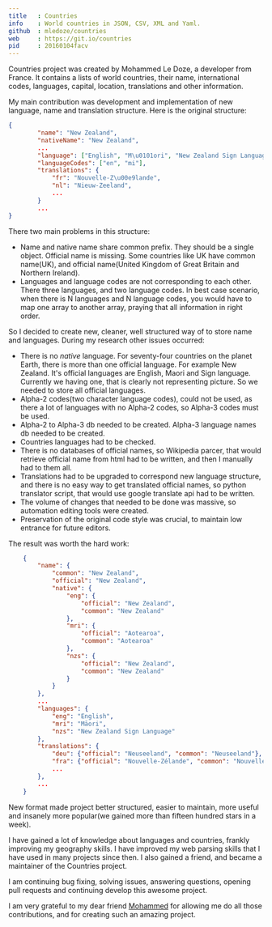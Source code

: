 ```yaml
---
title   : Countries
info    : World countries in JSON, CSV, XML and Yaml.
github  : mledoze/countries
web     : https://git.io/countries
pid     : 20160104facv
---
```


Countries project was created by Mohammed Le Doze, a developer from France. It contains a lists of world countries, their name, international codes, languages, capital, location, translations and other information.

My main contribution was development and implementation of new language, name and translation structure. Here is the original structure:

```json
{
        "name": "New Zealand",
        "nativeName": "New Zealand",
        ...
        "language": ["English", "M\u0101ori", "New Zealand Sign Language"],
        "languageCodes": ["en", "mi"],
        "translations": {
            "fr": "Nouvelle-Z\u00e9lande",
            "nl": "Nieuw-Zeeland",
            ...
        }
        ...
}
```

There two main problems in this structure:

 - Name and native name share common prefix. They should be a single object. Official name is missing. Some countries like UK have common name(UK), and official name(United Kingdom of Great Britain and Northern Ireland).
 - Languages and language codes are not corresponding to each other. There three languages, and two language codes. In best case scenario, when there is N languages and N language codes, you would have to map one array to another array, praying that all information in right order.

So I decided to create new, cleaner, well structured way of to store name and languages. During my research other issues occurred:

 - There is no *native* language. For seventy-four countries on the planet Earth, there is more than one official language. For example New Zealand. It's official languages are English, Maori and Sign language. Currently we having one, that is clearly not representing picture. So we needed to store all official languages.
 - Alpha-2 codes(two character language codes), could not be used, as there a lot of languages with no Alpha-2 codes, so Alpha-3 codes must be used.
 - Alpha-2 to Alpha-3 db needed to be created. Alpha-3 language names db needed to be created.
 - Countries languages had to be checked.
 - There is no databases of official names, so Wikipedia parcer, that would retrieve official name from html had to be written, and then I manually had to them all.
 - Translations had to be upgraded to correspond new language structure, and there is no easy way to get translated official names, so python translator script, that would use google translate api had to be written.
 - The volume of changes that needed to be done was massive, so automation editing tools were created.
 - Preservation of the original code style was crucial, to maintain low entrance for future editors.

The result was worth the hard work:

```json
    {
        "name": {
            "common": "New Zealand",
            "official": "New Zealand",
            "native": {
                "eng": {
                    "official": "New Zealand",
                    "common": "New Zealand"
                },
                "mri": {
                    "official": "Aotearoa",
                    "common": "Aotearoa"
                },
                "nzs": {
                    "official": "New Zealand",
                    "common": "New Zealand"
                }
            }
        },
        ...
        "languages": {
            "eng": "English",
            "mri": "Māori",
            "nzs": "New Zealand Sign Language"
        },
        "translations": {
            "deu": {"official": "Neuseeland", "common": "Neuseeland"},
            "fra": {"official": "Nouvelle-Zélande", "common": "Nouvelle-Zélande"},
            ...
        },
        ...
    }
```

New format made project better structured, easier to maintain, more useful and insanely more popular(we gained more than fifteen hundred stars in a week).

I have gained a lot of knowledge about languages and countries, frankly improving my geography skills. I have improved my web parsing skills that I have used in many projects since then. I also gained a friend, and became a maintainer of the Countries project.

I am continuing bug fixing, solving issues, answering questions, opening pull requests and continuing develop this awesome project.

I am very grateful to my dear friend [Mohammed](https://github.com/mledoze/) for allowing me do all those contributions, and for creating such an amazing project.